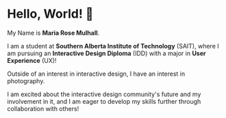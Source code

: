 # Hello, World! 👋

My Name is **Maria Rose Mulhall**.

I am a student at **Southern Alberta Institute of Technology** (SAIT), where I am pursuing an **Interactive Design Diploma** (IDD) with a major in **User Experience** (UX)!

Outside of an interest in interactive design, I have an interest in photography.

I am excited about the interactive design community's future and my involvement in it, and I am eager to develop my skills further through collaboration with others!

